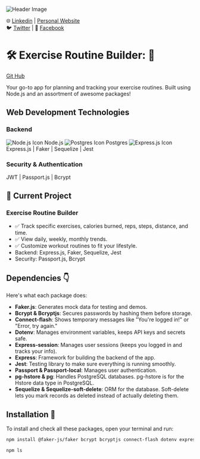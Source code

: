 ![Header Image](https://miro.medium.com/max/1400/0*-u0b7K0Q6zfBcQqT.gif)

🌐 [Linkedin](https://linkedin.com/in/trung-dinh-9513543) | [Personal Website](https://trunghdinh.com)  
🐦 [Twitter](https://twitter.com/DinhDevoloper) | 👥 [Facebook](https://www.facebook.com/trung.dinh.560/)

# 🛠 Exercise Routine Builder: 💪
 <a href="https://github.com/trungdinh1983/New-Exercise-Planner">Git Hub</a>

Your go-to app for planning and tracking your exercise routines. Built using Node.js and an assortment of awesome packages!

## Web Development Technologies

### Backend

![Node.js Icon](https://img.icons8.com/color/48/000000/nodejs.png) Node.js ![Postgres Icon](https://img.icons8.com/color/48/000000/postgreesql.png) Postgres ![Express.js Icon](https://img.icons8.com/color/48/000000/express.png) Express.js | Faker | Sequelize | Jest

### Security & Authentication

JWT | Passport.js | Bcrypt

## 🚀 Current Project

### Exercise Routine Builder

- ✅ Track specific exercises, calories burned, reps, steps, distance, and time.
- ✅ View daily, weekly, monthly trends.
- ✅ Customize workout routines to fit your lifestyle.
- Backend: Express.js, Faker, Sequelize, Jest
- Security: Passport.js, Bcrypt

## Dependencies 👇

Here's what each package does:

- **Faker.js**: Generates mock data for testing and demos.
- **Bcrypt & Bcryptjs**: Secures passwords by hashing them before storage.
- **Connect-flash**: Shows temporary messages like "You're logged in!" or "Error, try again."
- **Dotenv**: Manages environment variables, keeps API keys and secrets safe.
- **Express-session**: Manages user sessions (keeps you logged in and tracks your info).
- **Express**: Framework for building the backend of the app.
- **Jest**: Testing library to make sure everything is running smoothly.
- **Passport & Passport-local**: Manages user authentication.
- **pg-hstore & pg**: Handles PostgreSQL databases. pg-hstore is for the Hstore data type in PostgreSQL.
- **Sequelize & Sequelize-soft-delete**: ORM for the database. Soft-delete lets you mark records as deleted instead of actually deleting them.

## Installation 🚀

To install and check all these packages, open your terminal and run:

```bash
npm install @faker-js/faker bcrypt bcryptjs connect-flash dotenv express-session express jest passport-local passport pg-hstore pg postman sequelize-soft-delete sequelize swagger-ui-express winston

npm ls

